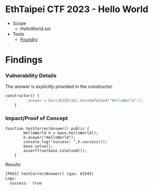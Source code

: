 # EthTaipei CTF 2023 - Hello World
- Scope
    - HelloWorld.sol
- Tools
    - [Foundry](https://github.com/foundry-rs/foundry)

# Findings

### Vulnerability Details
The answer is explicitly provided in the constructor.
```diff
constructor() {
-        _answer = keccak256(abi.encodePacked("HelloWorld"));
    }
```

### Impact/Proof of Concept
```
function testCorrectAnswer() public {
        HelloWorld h = base.helloWorld();
        h.answer("HelloWorld");
        console.log("success: ",h.success());
        base.solve();
        assertTrue(base.isSolved());
    }
```
Results
```diff
[PASS] testCorrectAnswer() (gas: 61543)
Logs:
  success:  true
```
